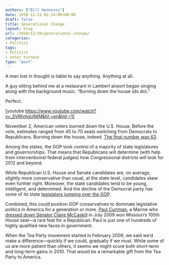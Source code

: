 ```yaml
---
authors: ["Bill Hennessy"]
date: 2010-12-21 02:14:00+00:00
draft: false
title: Generational Change
layout: blog
url: /2010/12/20/generational-change/
categories:
- Politics
tags:
- Politics
- voter turnout
type: "post"
---
```


A man lost in thought is liable to say anything. Anything at all.

 

A guy sitting behind me at a restaurant in Lambert airport began singing along with the background music. “Burning down the house (do do).”

 

Perfect. 

 

[youtube https://www.youtube.com/watch?v=_5VRhmgUNtM&hl;=en&hd;=1]

 

November 2, American voters burned down the U.S. House. Before the vote, estimates ranged from 45 to 70 seats switching from Democrats to Republicans. Burning down the house, indeed. [The final number was 63](https://www.rollcall.com/news/-201279-1.html).

 

Among the states, the GOP took control of a majority of state legislatures and governorships. That means that Republicans will determine (with help from interventionist federal judges) how Congressional districts will look for 2012 and beyond.

 

While Republican U.S. House and Senate candidates are, on average, slightly more conservative than usual, at the state level, candidates skew even further right. Moreover, the state candidates tend to be young, intelligent, and determined. And the decline of the Democrat party has some of its state [legislators jumping over the GOP](https://www.huffingtonpost.com/2010/11/29/democratic-state-lawmakers-switching-parties_n_789571.html).

 

Combined, this could position GOP conservatives to dominate legislative politics in America for a generation or more. [Paul Curtman](https://www.house.mo.gov/member.aspx?district=105), a Marine who [dressed down Senator Claire McCaskill](https://www.youtube.com/watch?v=9-Uo_uqwCBY) in July 2009 won Missouri’s 105th House seat—a rare feat for a Republican. Paul is just one of hundreds of highly qualified new faces in government.

 

When the Tea Party movement started in February 2009, we said we'd make a difference—quickly if we could, gradually if we must. While some of us are more patient than others, it seems we might score both short-term and long-term gains in 2010. That would be a remarkable gift from the Tea Party to America.
